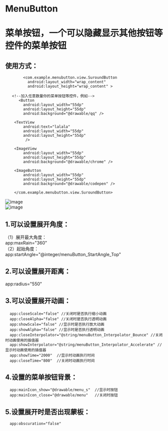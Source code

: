 # MenuButton
菜单按钮，一个可以隐藏显示其他按钮等控件的菜单按钮
==== 
使用方式：
-------  
```
        <com.example.menubutton.view.SuroundButton
          android:layout_width="wrap_content"
          android:layout_height="wrap_content" >
                
   <!--加入任意数量你的菜单按钮等控件，例如-->
      <Button
        android:layout_width="55dp"
        android:layout_height="55dp"
        android:background="@drawable/qq" />

    <TextView
        android:text="lalala"
        android:layout_width="55dp"
        android:layout_height="55dp"
         />

    <ImageView
        android:layout_width="55dp"
        android:layout_height="55dp"
        android:background="@drawable/chrome" />

    <ImageButton
        android:layout_width="55dp"
        android:layout_height="55dp"
        android:background="@drawable/codepen" />

    </com.example.menubutton.view.SuroundButton>
 ```
    
    
![image](https://github.com/MaiMangChuang/Myzhihu/blob/master/app/src/main/res/drawable/dome1.png)
<br>
![image](https://github.com/MaiMangChuang/Myzhihu/blob/master/app/src/main/res/drawable/dome2.png)
      
    
1.可以设置展开角度：
-------  
（1）展开最大角度：
<br>
 app:maxRain="360"
<br>
（2）起始角度：
<br>
 app:startAngle="@integer/menuButton_StartAngle_Top"
     
2.可以设置展开距离：
-------  
app:radius="550"
     
3.可以设置展开动画：
-------  
      app:closeScale="false" //关闭时是否执行缩小动画
      app:closeAlpha="false" //关闭时是否执行透明动画
      app:showScale="false" //显示时是否执行放大动画
      app:showAlpha="false" //显示时是否执行透明动画
      app:closeInterpolator="@string/menuButton_Interpolator_Bounce" //关闭时动画使用的插值器
      app:showInterpolator="@string/menuButton_Interpolator_Accelerate" //显示时动画使用的插值器
      app:showTime="2000"  //显示时动画执行时间
      app:closeTime="800"  //关闭时动画执行时间
      
4.设置的菜单按钮背景：
 -------  
      app:mainIcon_show="@drawable/menu_s"  //显示时按钮
      app:mainIcon_close="@drawable/menu"   //关闭时按钮
        
5.设置展开时是否出现蒙板：
 -------  
      app:obscuration="false"
      
      
      
     
